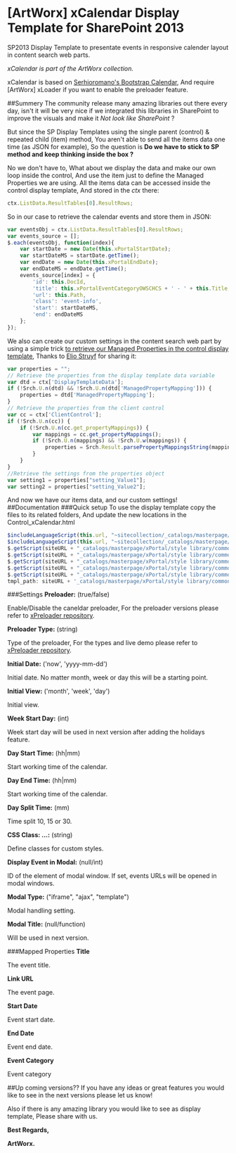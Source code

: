 # [ArtWorx] xCalendar Display Template for SharePoint 2013
SP2013 Display Template to presentate events in responsive calender layout in content search web parts.

*xCalendar is part of the ArtWorx collection.*

xCalendar is based on [Serhioromano's Bootstrap Calendar][4], And require [ArtWorx] xLoader if you want to enable the preloader feature.

##Summery
The community release many amazing libraries out there every day, isn't it will be very nice if we integrated this libraries in SharePoint to improve the visuals and make it *Not look like SharePoint* ?

But since the SP Display Templates using the single parent (control) & repeated child (item) method, You aren't able to send all the items data one time (as JSON for example),
So the question is **Do we have to stick to SP method and keep thinking inside the box ?**

No we don't have to, What about we display the data and make our own loop inside the control, And use the item just to define the Managed  Properties we are using.
All the items data can be accessed inside the control display template, And stored  in the *ctx* there:
```javascript
ctx.ListData.ResultTables[0].ResultRows;
```
So in our case to retrieve the calendar events and store them in JSON:
```javascript
var eventsObj = ctx.ListData.ResultTables[0].ResultRows;
var events_source = [];
$.each(eventsObj, function(index){
	var startDate = new Date(this.xPortalStartDate);
	var startDateMS = startDate.getTime();
	var endDate = new Date(this.xPortalEndDate);
	var endDateMS = endDate.getTime();
	events_source[index] = {
		'id': this.DocId,
		'title': this.xPortalEventCategoryOWSCHCS + ' - ' + this.Title,
		'url': this.Path,
		'class': 'event-info',
		'start': startDateMS,
		'end': endDateMS
	};
});
```
We also can create our custom settings in the content search web part by using  a simple trick [to retrieve  our  Managed Properties  in the control display template][1], Thanks to [Elio Struyf][2]  for sharing it:
```javascript
var properties = "";
// Retrieve the properties from the display template data variable
var dtd = ctx['DisplayTemplateData'];
if (!Srch.U.n(dtd) && !Srch.U.n(dtd['ManagedPropertyMapping'])) {
    properties = dtd['ManagedPropertyMapping'];
}
// Retrieve the properties from the client control
var cc = ctx['ClientControl'];
if (!Srch.U.n(cc)) {
    if (!Srch.U.n(cc.get_propertyMappings)) {
        var mappings = cc.get_propertyMappings();
        if (!Srch.U.n(mappings) && !Srch.U.w(mappings)) {
            properties = Srch.Result.parsePropertyMappingsString(mappings);
        }
    }
}
//Retrieve the settings from the properties object
var setting1 = properties["setting_Value1"];
var setting2 = properties["setting_Value2"];
```
And now we have our items data, and our custom settings!
##Documentation
###Quick setup
To use the display template copy the files to its related folders, And update the new locations in the Control_xCalendar.html
```javascript
$includeLanguageScript(this.url, "~sitecollection/_catalogs/masterpage/xPortal/style library/common/styles/xCalendar/calendar.css"); // line 19
$includeLanguageScript(this.url, "~sitecollection/_catalogs/masterpage/xPortal/style library/common/styles/xLoader/xloader.css"); // line 20
$.getScript(siteURL + "_catalogs/masterpage/xPortal/style library/common/styles/xLoader/xLoaderTmplArray.js", ...) // line 144
$.getScript(siteURL + "_catalogs/masterpage/xPortal/style library/common/scripts/xCalendar/underscore-min.js", ...) // line 202
$.getScript(siteURL + "_catalogs/masterpage/xPortal/style library/common/scripts/xCalendar/jstz.min.js", ...) // line 203
$.getScript(siteURL + "_catalogs/masterpage/xPortal/style library/common/scripts/xCalendar/language/"+langCode+".js"); // line 204
$.getScript(siteURL + "_catalogs/masterpage/xPortal/style library/common/scripts/xCalendar/calendar.min.js", ...) // line 205
tmpl_path: siteURL + '_catalogs/masterpage/xPortal/style library/common/scripts/xCalendar/tmpls/', // line 215
```

###Settings
**Preloader:** (true/false)

Enable/Disable the caneldar preloader, For the preloader versions please refer to [xPreloader repository][3].

**Preloader Type:** (string)

Type of the preloader, For the types and live demo please refer to [xPreloader repository][3].

**Initial Date:** ('now', 'yyyy-mm-dd')

Initial date. No matter month, week or day this will be a starting point.

**Initial View:** ('month', 'week', 'day')

Initial view.

**Week Start Day:** (int)

Week start day will be used in next version after adding the holidays feature.

**Day Start Time:** (hh|mm)

Start working time of the calendar.

**Day End Time:** (hh|mm)

Start working time of the calendar.

**Day Split Time:** (mm)

Time split 10, 15 or 30.

**CSS Class: ...:** (string)

Define classes for custom styles.

**Display Event in Modal:** (null/int)

ID of the element of modal window. If set, events URLs will be opened in modal windows.

**Modal Type:** ("iframe", "ajax", "template")

Modal handling setting.

**Modal Title:** (null/function)

Will be used in next version.


###Mapped Properties
**Title**

The event title.

**Link URL**

The event page.

**Start Date**

Event start date.

**End Date**

Event end date.

**Event Category**

Event category

##Up coming versions??
If you have any ideas or great features you would like to see in the next versions please let us know!

Also if there is any amazing library you would like to see as display template, Please share with us.

**Best Regards,**

**ArtWorx.**

[1]: http://www.eliostruyf.com/adding-configurable-settings-display-templates/
[2]: https://twitter.com/eliostruyf
[3]: https://github.com/AnasTawfeek/ArtWorx-xLoader
[4]: https://github.com/Serhioromano/bootstrap-calendar/
